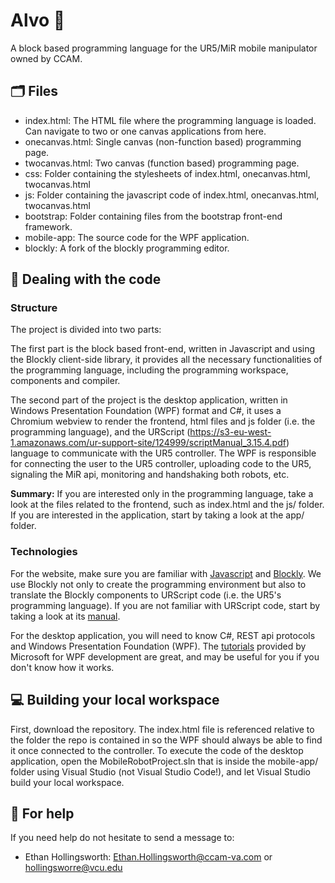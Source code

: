# Alvo 🦕

A block based programming language for the UR5/MiR mobile manipulator owned by CCAM.

## :card_index_dividers:	Files
- index.html: The HTML file where the programming language is loaded. Can navigate to two or one canvas applications from here.
- onecanvas.html: Single canvas (non-function based) programming page.
- twocanvas.html: Two canvas (function based) programming page.
- css: Folder containing the stylesheets of index.html, onecanvas.html, twocanvas.html
- js: Folder containing the javascript code of index.html, onecanvas.html, twocanvas.html
- bootstrap: Folder containing files from the bootstrap front-end framework.
- mobile-app: The source code for the WPF application.
- blockly: A fork of the blockly programming editor.

## :nut_and_bolt: Dealing with the code

### Structure

The project is divided into two parts: 

The first part is the block based front-end, written in Javascript and using the Blockly client-side library, it provides all the necessary functionalities of the programming language, including the programming workspace, components and compiler.

The second part of the project is the desktop application, written in Windows Presentation Foundation (WPF) format and C#, it uses a Chromium webview to render the frontend, html files and js folder (i.e. the programming language), and the URScript (https://s3-eu-west-1.amazonaws.com/ur-support-site/124999/scriptManual_3.15.4.pdf) language to communicate with the UR5 controller. The WPF is responsible for connecting the user to the UR5 controller, uploading code to the UR5, signaling the MiR api, monitoring and handshaking both robots, etc.

**Summary:** If you are interested only in the programming language, take a look at the files related to the frontend, such as index.html and the js/ folder. If you are interested in the application, start by taking a look at the app/ folder.

### Technologies

For the website, make sure you are familiar with [Javascript](https://www.javascript.com/) and [Blockly](https://developers.google.com/blockly). We use Blockly not only to create the programming environment but also to translate the Blockly components to URScript code (i.e. the UR5's programming language). If you are not familiar with URScript code, start by taking a look at its [manual](https://s3-eu-west-1.amazonaws.com/ur-support-site/124999/scriptManual_3.15.4.pdf).

For the desktop application, you will need to know C#, REST api protocols and Windows Presentation Foundation (WPF). The [tutorials](https://docs.microsoft.com/en-us/visualstudio/designers/getting-started-with-wpf) provided by Microsoft for WPF development are great, and may be useful for you if you don't know how it works.

## :computer: Building your local workspace
First, download the repository. The index.html file is referenced relative to the folder the repo is contained in so the WPF should always be able to find it once connected to the controller. To execute the code of the desktop application, open the MobileRobotProject.sln that is inside the mobile-app/ folder using Visual Studio (not Visual Studio Code!), and let Visual Studio build your local workspace.

## :speech_balloon:	For help

If you need help do not hesitate to send a message to:
- Ethan Hollingsworth: Ethan.Hollingsworth@ccam-va.com  or  hollingsworre@vcu.edu
